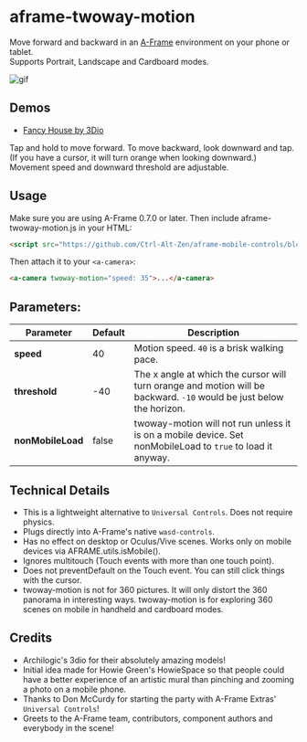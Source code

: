# aframe-twoway-motion 

Move forward and backward in an [A-Frame](http://aframe.io) environment on your phone or tablet.   
Supports Portrait, Landscape and Cardboard modes.  

![gif](https://fasility.com/components/twoway-motion/demos/twoway-motion-3.gif)

## Demos

- [Fancy House by 3Dio](https://fasility.com/components/twoway-motion/demos/fancy-house.html) 

Tap and hold to move forward. To move backward, look downward and tap. (If you have a cursor, it will turn orange when looking downward.) Movement speed and downward threshold are adjustable.  

## Usage 

Make sure you are using A-Frame 0.7.0 or later. Then include aframe-twoway-motion.js in your HTML:
```html
<script src="https://github.com/Ctrl-Alt-Zen/aframe-mobile-controls/blob/master/components/twoway-motion/twoway-motion.js"></script>
```

Then attach it to your `<a-camera>`: 
```html
<a-camera twoway-motion="speed: 35">...</a-camera>
```


## Parameters:

**Parameter** | **Default** | **Description**
------------ | ------------- | --------------
**speed** | 40 | Motion speed. `40` is a brisk walking pace. 
**threshold** | -40 | The x angle at which the cursor will turn orange and motion will be backward. `-10` would be just below the horizon.
**nonMobileLoad** | false | twoway-motion will not run unless it is on a mobile device. Set nonMobileLoad to `true` to load it anyway. 


## Technical Details

- This is a lightweight alternative to `Universal Controls`. Does not require physics. 
- Plugs directly into A-Frame's native `wasd-controls`.
- Has no effect on desktop or Oculus/Vive scenes. Works only on mobile devices via AFRAME.utils.isMobile(). 
- Ignores multitouch (Touch events with more than one touch point). 
- Does not preventDefault on the Touch event. You can still click things with the cursor. 
- twoway-motion is not for 360 pictures. It will only distort the 360 panorama in interesting ways. twoway-motion is for exploring 360 scenes on mobile in handheld and cardboard modes. 

## Credits
- Archilogic's 3dio for their absolutely amazing models!  
- Initial idea made for Howie Green's HowieSpace so that people could have a better experience of an artistic mural than pinching and zooming a photo on a mobile phone. 
- Thanks to Don McCurdy for starting the party with A-Frame Extras' `Universal Controls`! 
- Greets to the A-Frame team, contributors, component authors and everybody in the scene!
